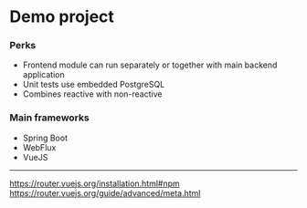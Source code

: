 # Demo project

### Perks
* Frontend module can run separately or together with main backend application
* Unit tests use embedded PostgreSQL
* Combines reactive with non-reactive

### Main frameworks
* Spring Boot
* WebFlux
* VueJS


---
https://router.vuejs.org/installation.html#npm
https://router.vuejs.org/guide/advanced/meta.html


